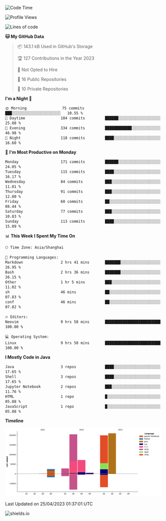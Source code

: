 <!--START_SECTION:waka-->
![Code Time](http://img.shields.io/badge/Code%20Time-259%20hrs%2020%20mins-blue)

![Profile Views](http://img.shields.io/badge/Profile%20Views-0-blue)

![Lines of code](https://img.shields.io/badge/From%20Hello%20World%20I%27ve%20Written-740.6%20thousand%20lines%20of%20code-blue)

**🐱 My GitHub Data** 

> 📦 143.1 kB Used in GitHub's Storage 
 > 
> 🏆 127 Contributions in the Year 2023
 > 
> 🚫 Not Opted to Hire
 > 
> 📜 16 Public Repositories 
 > 
> 🔑 10 Private Repositories 
 > 
**I'm a Night 🦉** 

```text
🌞 Morning                75 commits          ███░░░░░░░░░░░░░░░░░░░░░░   10.55 % 
🌆 Daytime                184 commits         ██████░░░░░░░░░░░░░░░░░░░   25.88 % 
🌃 Evening                334 commits         ████████████░░░░░░░░░░░░░   46.98 % 
🌙 Night                  118 commits         ████░░░░░░░░░░░░░░░░░░░░░   16.60 % 
```
📅 **I'm Most Productive on Monday** 

```text
Monday                   171 commits         ██████░░░░░░░░░░░░░░░░░░░   24.05 % 
Tuesday                  115 commits         ████░░░░░░░░░░░░░░░░░░░░░   16.17 % 
Wednesday                84 commits          ███░░░░░░░░░░░░░░░░░░░░░░   11.81 % 
Thursday                 91 commits          ███░░░░░░░░░░░░░░░░░░░░░░   12.80 % 
Friday                   60 commits          ██░░░░░░░░░░░░░░░░░░░░░░░   08.44 % 
Saturday                 77 commits          ███░░░░░░░░░░░░░░░░░░░░░░   10.83 % 
Sunday                   113 commits         ████░░░░░░░░░░░░░░░░░░░░░   15.89 % 
```


📊 **This Week I Spent My Time On** 

```text
🕑︎ Time Zone: Asia/Shanghai

💬 Programming Languages: 
Markdown                 2 hrs 41 mins       ███████░░░░░░░░░░░░░░░░░░   26.95 % 
Bash                     2 hrs 36 mins       ███████░░░░░░░░░░░░░░░░░░   26.15 % 
Other                    1 hr 5 mins         ███░░░░░░░░░░░░░░░░░░░░░░   11.02 % 
sh                       46 mins             ██░░░░░░░░░░░░░░░░░░░░░░░   07.83 % 
conf                     46 mins             ██░░░░░░░░░░░░░░░░░░░░░░░   07.82 % 

🔥 Editors: 
Neovim                   9 hrs 58 mins       █████████████████████████   100.00 % 

💻 Operating System: 
Linux                    9 hrs 58 mins       █████████████████████████   100.00 % 
```

**I Mostly Code in Java** 

```text
Java                     3 repos             ████░░░░░░░░░░░░░░░░░░░░░   17.65 % 
Shell                    3 repos             ████░░░░░░░░░░░░░░░░░░░░░   17.65 % 
Jupyter Notebook         2 repos             ███░░░░░░░░░░░░░░░░░░░░░░   11.76 % 
HTML                     1 repo              █░░░░░░░░░░░░░░░░░░░░░░░░   05.88 % 
JavaScript               1 repo              █░░░░░░░░░░░░░░░░░░░░░░░░   05.88 % 
```



**Timeline**

![Lines of Code chart](https://raw.githubusercontent.com/kopp4/kopp4/main/assets/bar_graph.png)


 Last Updated on 25/04/2023 01:37:01 UTC
<!--END_SECTION:waka-->
![shields.io](https://img.shields.io/github/commit-activity/w/kopp4/kopp4?color=g&label=abusing%20bot&style=flat-square)
